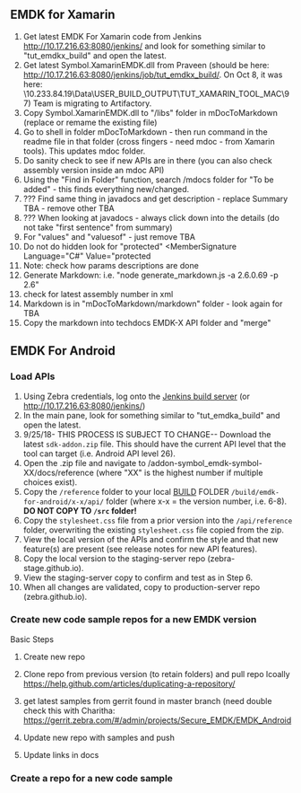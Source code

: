 
## EMDK for Xamarin

1. Get latest EMDK For Xamarin code from Jenkins  http://10.17.216.63:8080/jenkins/ and look for something similar to "tut_emdkx_build" and open the latest. 
2. Get latest Symbol.XamarinEMDK.dll from Praveen (should be here: http://10.17.216.63:8080/jenkins/job/tut_emdkx_build/. On Oct 8, it was here: \\10.233.84.19\Data\USER_BUILD_OUTPUT\TUT_XAMARIN_TOOL_MAC\97) Team is migrating to Artifactory.
3. Copy Symbol.XamarinEMDK.dll to "/libs" folder in mDocToMarkdown (replace or remame the existing file)
4. Go to shell in folder mDocToMarkdown - then run command in the readme file in that folder (cross fingers - need mdoc - from Xamarin tools). This updates mdoc folder.
5. Do sanity check to see if new APIs are in there (you can also check assembly version inside an mdoc API)
6. Using the "Find in Folder" function, search /mdocs folder for "To be added" - this finds everything new/changed. 
7. ??? Find same thing in javadocs and get description - replace Summary TBA - remove other TBA
8. ??? When looking at javadocs - always click down into the details (do not take "first sentence" from summary)
9. For "values" and "valuesof" - just remove TBA
10. Do not do hidden look for "protected" <MemberSignature Language="C#" Value="protected
11. Note: check how params descriptions are done
12. Generate Markdown: i.e. "node generate_markdown.js -a 2.6.0.69 -p 2.6" 
13. check for latest assembly number in xml
14. Markdown is in "mDocToMarkdown/markdown" folder - look again for TBA
15. Copy the markdown into techdocs EMDK-X API folder and "merge"

## EMDK For Android

### Load APIs
1. Using Zebra credentials, log onto the [Jenkins build server](http://10.17.216.63:8080/jenkins/job/TUT_Build_EMDKA/) (or http://10.17.216.63:8080/jenkins/)
2. In the main pane, look for something similar to "tut_emdka_build" and open the latest.
3. 9/25/18- THIS PROCESS IS SUBJECT TO CHANGE-- Download the latest `sdk-addon.zip` file. This should have the current API level that the tool can target (i.e. Android API level 26). 
4. Open the .zip file and navigate to /addon-symbol_emdk-symbol-XX/docs/reference (where "XX" is the highest number if multiple choices exist). 
5. Copy the `/reference` folder to your local <u>BUILD</u> FOLDER `/build/emdk-for-android/x-x/api/` folder (where x-x = the version number, i.e. 6-8). **DO NOT COPY TO `/src` folder!** 
6. Copy the `stylesheet.css` file from a prior version into the `/api/reference` folder, overwriting the existing `stylesheet.css` file copied from the zip. 
7. View the local version of the APIs and confirm the style and that new feature(s) are present (see release notes for new API features).
8. Copy the local version to the staging-server repo (zebra-stage.github.io).
9. View the staging-server copy to confirm and test as in Step 6.
10. When all changes are validated, copy to production-server repo (zebra.github.io).

### Create new code sample repos for a new EMDK version
Basic Steps
1) Create new repo
2) Clone repo from previous version (to retain folders) and pull repo lcoally https://help.github.com/articles/duplicating-a-repository/

3) get latest samples from gerrit  found in master branch (need double check this with Charitha:
https://gerrit.zebra.com/#/admin/projects/Secure_EMDK/EMDK_Android

4) Update new repo with samples and push

5) Update links in docs


### Create a repo for a new code sample





